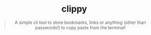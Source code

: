 <div align="center">
<h1>clippy</h1>

> A simple cli tool to store bookmarks, links or anything (other than passwords!) to copy paste from the terminal!

</div>

